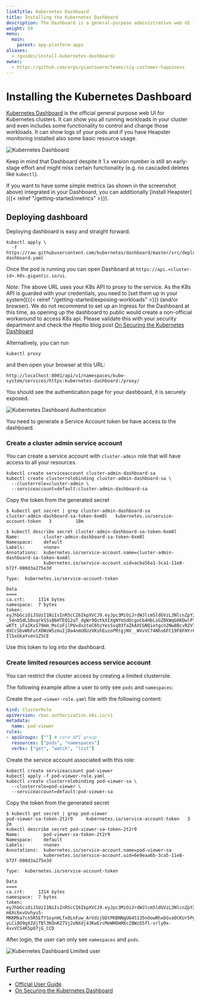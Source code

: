 ```yaml
---
linkTitle: Kubernetes Dashboard
title: Installing the Kubernetes Dashboard
description: The Dashboard is a general-purpose administrative web UI for Kubernetes, running in Kubernetes itself. It's easy to install.
weight: 50
menu:
  main:
    parent: app-platform-apps
aliases:
  - /guides/install-kubernetes-dashboard/
owner:
  - https://github.com/orgs/giantswarm/teams/sig-customer-happiness
---
```


# Installing the Kubernetes Dashboard

[Kubernetes Dashboard](https://github.com/kubernetes/dashboard/) is the official general purpose web UI for Kubernetes clusters. It can show you all running workloads in your cluster and even includes some functionality to control and change those workloads. It can show logs of your pods and if you have Heapster monitoring installed also some basic resource usage.

![Kubernetes Dashboard](/img/dashboard-ui.png)

Keep in mind that Dashboard despite it 1.x version number is still an early-stage effort and might miss certain functionality (e.g. no cascaded deletes like `kubectl`).

If you want to have some simple metrics (as shown in the screenshot above) integrated in your Dashboard, you can additionally [install Heapster]({{< relref "/getting-started/metrics" >}}).

## Deploying dashboard

Deploying dashboard is easy and straight forward.

```nohighlight
kubectl apply \
  -f https://raw.githubusercontent.com/kubernetes/dashboard/master/src/deploy/recommended/kubernetes-dashboard.yaml
```

Once the pod is running you can open Dashboard at `https://api.<cluster-id>.k8s.gigantic.io/ui`.

*Note*: The above URL uses your K8s API to proxy to the service. As the K8s API is guarded with your credentials, you need to [set them up in your system]({{< relref "/getting-started/exposing-workloads" >}}) (and/or browser). We do not recommend to set up an Ingress for the Dashboard at this time, as opening up the dashboard to public would create a non-official workaround to access K8s api. Please validate this with your security department and check the Heptio blog post [On Securing the Kubernetes Dashboard](https://blog.heptio.com/on-securing-the-kubernetes-dashboard-16b09b1b7aca)

Alternatively, you can run

```nohighlight
kubectl proxy
```

and then open your browser at this URL:

`http://localhost:8001/api/v1/namespaces/kube-system/services/https:kubernetes-dashboard:/proxy/`

You should see the authentication page for your dashboard, it is securely exposed.

![Kubernetes Dashboard Authentication](/img/dashboard-authentication.png)

You need to generate a Service Account token be have access to the dashboard.

### Create a cluster admin service account

You can create a service account with `cluster-admin` role that will have access to all your resources.

```nohighlight
kubectl create serviceaccount cluster-admin-dashboard-sa
kubectl create clusterrolebinding cluster-admin-dashboard-sa \
  --clusterrole=cluster-admin \
  --serviceaccount=default:cluster-admin-dashboard-sa
```

Copy the token from the generated secret

```nohighlight
$ kubectl get secret | grep cluster-admin-dashboard-sa
cluster-admin-dashboard-sa-token-6xm8l   kubernetes.io/service-account-token   3         18m

$ kubectl describe secret cluster-admin-dashboard-sa-token-6xm8l
Name:         cluster-admin-dashboard-sa-token-6xm8l
Namespace:    default
Labels:       <none>
Annotations:  kubernetes.io/service-account.name=cluster-admin-dashboard-sa-token-6xm8l
              kubernetes.io/service-account.uid=acba56a1-3ca1-11e8-b72f-000d3a275e3d

Type:  kubernetes.io/service-account-token

Data
====
ca.crt:     1314 bytes
namespace:  7 bytes
token:      eyJhbGciOiJSUzI1NiIsInR5cCI6IkpXVCJ9.eyJpc3MiOiJrdWJlcm5ldGVzL3NlcnZpY2VhY2NvdW50Iiwia3ViZXJuZXRlcy5pby9zZXJ2aWNlYWNjb3VudC9uYW1lc3BhY2UiOiJkZWZhdWx0Iiwia3ViZXJuZXRlcy5pby9zZXJ2aWNlYWNjb3VudC9zZWNyZXQubmFtZSI6Im15LWRhc2hib2FyZC1zYS10b2tlbi02eG04bCIsImt1YmVybmV0ZXMuaW8vc2VydmljZWFjY291bnQvc2VydmljZS1hY2NvdW50Lm5hbWUiOiJteS1kYXNoYm9hcmQtc2EiLCJrdWJlcm5ldGVzLmlvL3NlcnZpY2VhY2NvdW50L3NlcnZpY2UtYWNjb3VudC51aWQiOiJhY2JhNTZhMS0zY2ExLTExZTgtYjcyZi0wMDBkM2EyNzVlM2QiLCJzdWIiOiJzeXN0ZW06c2VydmljZWFjY291bnQ6ZGVmYXVsdDpteS1kYXNoYm9hcmQtc2EifQ.ovu7b1NYI4EqoPO-_54nbSdL50xqrkSSsB6HTEQ12aT_dgWr9QctkXIXgNYmSdOcgoCb4HbLsGZ0kWqG6KDwlPlOiPD_FzGeAPAiWCd_vHBHt1CAGeOsXa2b4-wKTt_iFaIKxS79mm_MsCoFilPUvdxzteC6hzYesSsq03faZkAXCGNQietgcn2Nw8BcvR2V7CgOnt87EMFz_4WNTLRSsaiu1QXW_YFMF1Wj3NG2IofX2g7dQwEavcm_tCq-dXCcSbvWbFutXOWzW5zmuIjDa4nmUOUzVKshEuzoPRtgjNV__WVvVC74Nhs6FC19F8FHYr0N7-IlSxGkaYven1ZSCE
```

Use this token to log into the dashboard.

### Create limited resources access service account

You can restrict the cluster access by creating a limited clusterrole.

The following example allow a user to only see `pods` and `namespaces`:

Create the `pod-viewer-role.yaml` file with the following content:

```yaml
kind: ClusterRole
apiVersion: rbac.authorization.k8s.io/v1
metadata:
  name: pod-viewer
rules:
- apiGroups: [""] # core API group
  resources: ["pods", "namespaces"]
  verbs: ["get", "watch", "list"]
```

Create the service account associated with this role:

```nohighlight
kubectl create serviceaccount pod-viewer
kubectl apply -f pod-viewer-role.yaml
kubectl create clusterrolebinding pod-viewer-sa \
  --clusterrole=pod-viewer \
  --serviceaccount=default:pod-viewer-sa
```

Copy the token from the generated secret

```nohighlight
$ kubectl get secret | grep pod-viewer
pod-viewer-sa-token-2t2r9     kubernetes.io/service-account-token   3         2m
kubectl describe secret pod-viewer-sa-token-2t2r9
Name:         pod-viewer-sa-token-2t2r9
Namespace:    default
Labels:       <none>
Annotations:  kubernetes.io/service-account.name=pod-viewer-sa
              kubernetes.io/service-account.uid=6e9eaa6b-3ca5-11e8-b72f-000d3a275e3d

Type:  kubernetes.io/service-account-token

Data
====
ca.crt:     1314 bytes
namespace:  7 bytes
token:      eyJhbGciOiJSUzI1NiIsInR5cCI6IkpXVCJ9.eyJpc3MiOiJrdWJlcm5ldGVzL3NlcnZpY2VhY2NvdW50Iiwia3ViZXJuZXRlcy5pby9zZXJ2aWNlYWNjb3VudC9uYW1lc3BhY2UiOiJkZWZhdWx0Iiwia3ViZXJuZXRlcy5pby9zZXJ2aWNlYWNjb3VudC9zZWNyZXQubmFtZSI6InBvZC12aWV3ZXItc2EtdG9rZW4tMnQycjkiLCJrdWJlcm5ldGVzLmlvL3NlcnZpY2VhY2NvdW50L3NlcnZpY2UtYWNjb3VudC5uYW1lIjoicG9kLXZpZXdlci1zYSIsImt1YmVybmV0ZXMuaW8vc2VydmljZWFjY291bnQvc2VydmljZS1hY2NvdW50LnVpZCI6IjZlOWVhYTZiLTNjYTUtMTFlOC1iNzJmLTAwMGQzYTI3NWUzZCIsInN1YiI6InN5c3RlbTpzZXJ2aWNlYWNjb3VudDpkZWZhdWx0OnBvZC12aWV3ZXItc2EifQ.MAKAeGNd7c170HZmpDTs1YS1TbU266hCNzTp-m6XcbxvUvhyu5-MKKMka7cn5R5EfY1oynHLfxOLnFuw_ArVdzjbDtPKBNNgU645135nOowRhxbGvaOCKUr5Pg3dFOUNV64OfWdqOU1vtrWLvu3vYRcAXFoWgfoAa2FyfRWuiaXdFURIVGKRkuFuqh3HK95BriVjnfH7JfWa0zYNB6oSDpy4QWcIGpVEMv7pL3JVCt6bz36l6AuGQkuev6maRC9oTTP6i-yLCi8O9gXZdjTBl3KOnK27Vj2oNXdj43KwErcMeWHOmRKcIBWzG5fl-vrly0x-4vxVCS4K5pO7jG_CCD
```

After login, the user can only see `namespaces` and `pods`.

![Kubernetes Dashboard Limited user](/img/dashboard-pod-viewer.png)

## Further reading

- [Official User Guide](https://kubernetes.io/docs/tasks/access-application-cluster/web-ui-dashboard/)
- [On Securing the Kubernetes Dashboard](https://blog.heptio.com/on-securing-the-kubernetes-dashboard-16b09b1b7aca)

